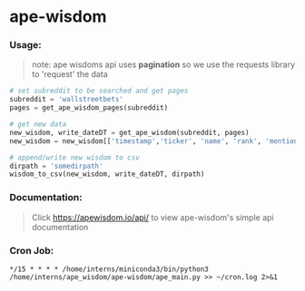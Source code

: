 # ape-wisdom

### Usage:

> note: ape wisdoms api uses **pagination** so we use the requests library to 'request' the data
```python
# set subreddit to be searched and get pages
subreddit = 'wallstreetbets'
pages = get_ape_wisdom_pages(subreddit)

# get new data
new_wisdom, write_dateDT = get_ape_wisdom(subreddit, pages)
new_wisdom = new_wisdom[['timestamp','ticker', 'name', 'rank', 'mentions','upvotes','rank_24h_ago', 'mentions_24h_ago']]

# append/write new wisdom to csv
dirpath = 'somedirpath'
wisdom_to_csv(new_wisdom, write_dateDT, dirpath)

```
### Documentation:
> Click https://apewisdom.io/api/ to view ape-wisdom's simple api documentation

### Cron Job:
```
*/15 * * * * /home/interns/miniconda3/bin/python3 /home/interns/ape_wisdom/ape-wisdom/ape_main.py >> ~/cron.log 2>&1

```
